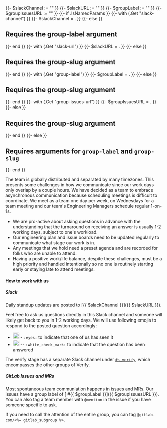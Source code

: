 {{- $slackChannel := "" }}
{{- $slackURL := "" }}
{{- $groupLabel := "" }}
{{- $groupIssuesURL := "" }}
{{- if .IsNamedParams }}
    {{- with (.Get "slack-channel") }}
        {{- $slackChannel = . }}
    {{- else }}
        <h2>Requires the group-label argument</h2>
    {{- end }}
    {{- with (.Get "slack-url") }}
        {{- $slackURL = . }}
    {{- else }}
        <h2>Requires the group-slug argument</h2>
    {{- end }}
    {{- with (.Get "group-label") }}
        {{- $groupLabel = . }}
    {{- else }}
        <h2>Requires the group-slug argument</h2>
    {{- end }}
    {{- with (.Get "group-issues-url") }}
        {{- $groupIssuesURL = . }}
    {{- else }}
        <h2>Requires the group-slug argument</h2>
    {{- end }}
{{- else }}
    <h2>Requires arguments for <code>group-label</code> and <code>group-slug</code></h2>
{{- end }}

The team is globally distributed and separated by many timezones.  This presents some challenges in how we communicate since our work days only overlap by a couple hours.  We have decided as a team to embrace asynchronous communication because scheduling meetings is difficult to coordinate.  We meet as a team one day per week, on Wednesdays for a team meeting and our team's Engineering Managers schedule regular 1-on-1s.

- We are pro-active about asking questions in advance with the understanding that the turnaround on receiving an answer is usually 1-2 working days, subject to one's workload.
- Our engineering plan and issue boards need to be updated regularly to communicate what stage our work is in.
- Any meetings that we hold need a preset agenda and are recorded for folks who are unable to attend.
- Having a positive work/life balance, despite these challenges, must be a high priority and handled intentionally so no one is routinely starting early or staying late to attend meetings.

#### How to work with us

##### Slack

Daily standup updates are posted to [{{ $slackChannel }}]({{ $slackURL }}).

Feel free to ask us questions directly in this Slack channel and someone will likely get back to you in 1-2 working days.  We will use following emojis to respond to the posted question accordingly:

- <img alt="eyes" src="https://a.slack-edge.com/production-standard-emoji-assets/10.2/apple-large/1f440@2x.png" height="20" width="20"> - `:eyes:` to indicate that one of us has seen it
- <img alt="checkmark" src="https://a.slack-edge.com/production-standard-emoji-assets/10.2/apple-large/2705@2x.png" height="20" width="20"> -- `:white_check_mark:` to indicate that the question has been answered

The verify stage has a separate Slack channel under [`#s_verify`](https://gitlab.slack.com/archives/C0SFP840G), which encompasses the other groups of Verify.

##### GitLab Issues and MRs

Most spontaneous team communiation happens in issues and MRs. Our issues have a group label of [<i class="fa-brands fa-slack"></i> #{{ $groupLabel }}]({{ $groupIssuesURL }}).  You can also tag a team member with `@mention` in the issue if you have someone specific to ask.

If you need to call the attention of the entire group, you can tag `@gitlab-com/<%= gitlab_subgroup %>`.
